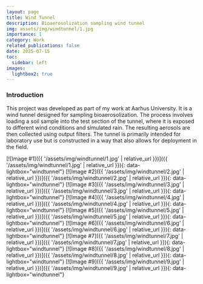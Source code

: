 ```yaml
---
layout: page
title: Wind Tunnel
description: Bioaerosolization sampling wind tunnel
img: assets/img/windtunnel/1.jpg
importance: 1
category: Work
related_publications: false
date: 2025-07-15
toc:
  sidebar: left
images:
  lightbox2: true
---
```


<h3>Introduction</h3>
This project was developed as part of my work at Aarhus University. It is a wind tunnel designed for sampling bioaerosolization. The process involves loading a soil sample into the test section of the tunnel, where it is exposed to different wind conditions and simulated rain. The resulting aerosols are then collected using output filters. The tunnel is primarily intended for laboratory use but is constructed in a way that also allows for deployment in the field.

[![Image #1]({{ '/assets/img/windtunnel/1.jpg' | relative_url }})]({{ '/assets/img/windtunnel/1.jpg' | relative_url }}){: data-lightbox="windtunnel"}
[![Image #2]({{ '/assets/img/windtunnel/2.jpg' | relative_url }})]({{ '/assets/img/windtunnel/2.jpg' | relative_url }}){: data-lightbox="windtunnel"}
[![Image #3]({{ '/assets/img/windtunnel/3.jpg' | relative_url }})]({{ '/assets/img/windtunnel/3.jpg' | relative_url }}){: data-lightbox="windtunnel"}
[![Image #4]({{ '/assets/img/windtunnel/4.jpg' | relative_url }})]({{ '/assets/img/windtunnel/4.jpg' | relative_url }}){: data-lightbox="windtunnel"}
[![Image #5]({{ '/assets/img/windtunnel/5.jpg' | relative_url }})]({{ '/assets/img/windtunnel/5.jpg' | relative_url }}){: data-lightbox="windtunnel"}
[![Image #6]({{ '/assets/img/windtunnel/6.jpg' | relative_url }})]({{ '/assets/img/windtunnel/6.jpg' | relative_url }}){: data-lightbox="windtunnel"}
[![Image #7]({{ '/assets/img/windtunnel/7.jpg' | relative_url }})]({{ '/assets/img/windtunnel/7.jpg' | relative_url }}){: data-lightbox="windtunnel"}
[![Image #8]({{ '/assets/img/windtunnel/8.jpg' | relative_url }})]({{ '/assets/img/windtunnel/8.jpg' | relative_url }}){: data-lightbox="windtunnel"}
[![Image #9]({{ '/assets/img/windtunnel/9.jpg' | relative_url }})]({{ '/assets/img/windtunnel/9.jpg' | relative_url }}){: data-lightbox="windtunnel"}
